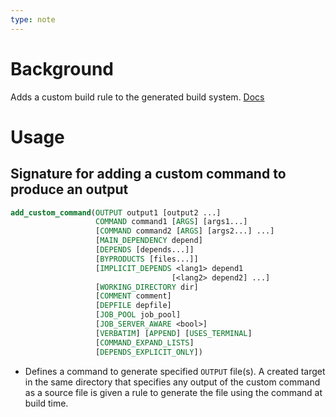 ```yaml
---
type: note
---
```

# Background
Adds a custom build rule to the generated build system. 
[Docs](https://cmake.org/cmake/help/latest/command/add_custom_command.html#command:add_custom_command)

# Usage
## Signature for adding a custom command to produce an output
```cmake
add_custom_command(OUTPUT output1 [output2 ...]
                   COMMAND command1 [ARGS] [args1...]
                   [COMMAND command2 [ARGS] [args2...] ...]
                   [MAIN_DEPENDENCY depend]
                   [DEPENDS [depends...]]
                   [BYPRODUCTS [files...]]
                   [IMPLICIT_DEPENDS <lang1> depend1
                                    [<lang2> depend2] ...]
                   [WORKING_DIRECTORY dir]
                   [COMMENT comment]
                   [DEPFILE depfile]
                   [JOB_POOL job_pool]
                   [JOB_SERVER_AWARE <bool>]
                   [VERBATIM] [APPEND] [USES_TERMINAL]
                   [COMMAND_EXPAND_LISTS]
                   [DEPENDS_EXPLICIT_ONLY])
```
- Defines a command to generate specified `OUTPUT` file(s). A created target in the same directory that specifies any output of the custom command as a source file is given a rule to generate the file using the command at build time. 